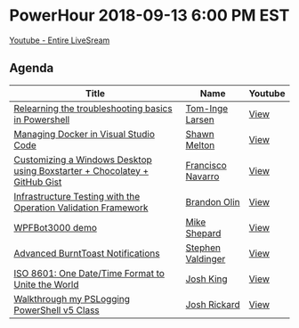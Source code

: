 # PowerHour 2018-09-13 6:00 PM EST

[Youtube - Entire LiveSream](https://www.youtube.com/watch?v=sRdoCrA-PnU)

## Agenda

Title                                                                                 | Name                                                 | Youtube
------------------------------------------------------------------------------------- | ---------------------------------------------------- | --------------------------------------------------
[Relearning the troubleshooting basics in Powershell](tomlarse)                       | [Tom-Inge Larsen](https://github.com/tomlarse) | [View](https://youtu.be/sRdoCrA-PnU?t=18s)
[Managing Docker in Visual Studio Code]()                                             | [Shawn Melton](https://github.com/) | [View](https://youtu.be/sRdoCrA-PnU?t=10m01s)
[Customizing a Windows Desktop using Boxstarter + Chocolatey + GitHub Gist](ctmcisco) | [Francisco Navarro](https://github.com/ctmcisco) | [View](https://youtu.be/sRdoCrA-PnU?t=15m41s)
[Infrastructure Testing with the Operation Validation Framework](devblackops)         | [Brandon Olin](https://github.com/devblackops) | [View](https://youtu.be/sRdoCrA-PnU?t=25m57s)
[WPFBot3000 demo](MikeShepard)                                                        | [Mike Shepard](https://github.com/MikeShepard) | [View](https://youtu.be/sRdoCrA-PnU?t=1h05m51s)
[Advanced BurntToast Notifications](steviecoaster)                                    | [Stephen Valdinger](https://github.com/steviecoaster) | [View](https://youtu.be/sRdoCrA-PnU?t=36m00s)
[ISO 8601: One Date/Time Format to Unite the World](Windos)                           | [Josh King](https://github.com/Windos) | [View](https://youtu.be/sRdoCrA-PnU?t=46m32s)
[Walkthrough my PSLogging PowerShell v5 Class](MSAdministrator)                       | [Josh Rickard](https://github.com/MSAdministrator) | [View](https://youtu.be/sRdoCrA-PnU?t=55m18s)
